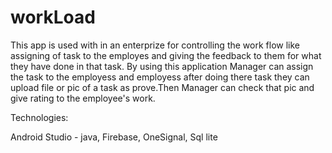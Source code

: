 # workLoad
 
 This app is used with in an enterprize for controlling the work flow like assigning of task to the employes and giving the feedback to them for what they have done in that task.
 By using this application Manager can assign the task to the employess and employess after doing there task they can upload file or pic of a task as prove.Then Manager can check 
 that pic and give rating to the employee's work.
 
Technologies:

Android Studio - java,
Firebase,
OneSignal,
Sql lite





 
